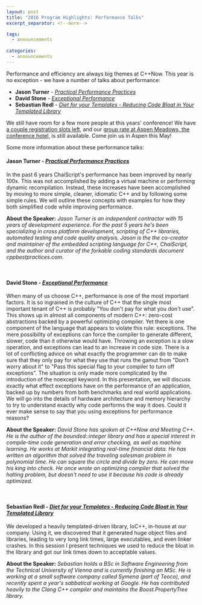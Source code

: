 ```yaml
---
layout: post
title: "2016 Program Highlights: Performance Talks"
excerpt_separator: <!--more-->

tags:
  - announcements
  
categories:
  - announcements
---
```


Performance and efficiency are always big themes at C++Now. This year is no 
exception - we have a number of talks about performance: 

- <b>Jason Turner</b> - <i><a href="http://sched.co/6Sg7">Practical Performance Practices</a></i>
- <b>David Stone</b> - <i><a href="http://sched.co/6SYt">Exceptional Performance</a></i>
- <b>Sebastian Redl</b> - <i><a href="http://sched.co/6Sfr">Diet for your Templates - Reducing Code Bloat in Your Templated Library</a></i>

We still have room for a few more people at this years' conference! 
We have <a href="https://cppnow2016.eventbrite.com">a couple registration slots left</a>, and our
<a href="https://aws.passkey.com/g/54941837">group rate at Aspen Meadows, the conference hotel,</a>
is still available. Come join us in Aspen this May!

Some more information about these performance talks: 

<!--more-->

<h4><b>Jason Turner</b> - <i><a href="http://sched.co/6Sg7">Practical Performance Practices</a></i></h4>
In the past 6 years ChaiScript's performance has been improved by nearly 100x.
This was not accomplished by adding a virtual machine or performing dynamic
recompilation. Instead, these increases have been accomplished by moving to
more simple, cleaner, idiomatic C++ and by following some simple rules. We will
outline these concepts with examples for how they both simplified code while
improving performance. 

<b>About the Speaker:</b> <i>Jason Turner is an independent contractor with 15
years of development experience. For the past 5 years he's been specializing in
cross platform development, scripting of C++ libraries, automated testing and
code quality analysis. Jason is the the co-creator and maintainer of the
embedded scripting language for C++, ChaiScript, and the author and curator of
the forkable coding standards document cppbestpractices.com.</i>

<br />

<h4><b>David Stone</b> - <i><a href="http://sched.co/6SYt">Exceptional Performance</a></i></h4>
When many of us choose C++, performance is one of the most important factors.
It is so ingrained in the culture of C++ that the single most important tenant
of C++ is probably "You don't pay for what you don't use". This shows up in
almost all components of modern C++: zero-cost abstractions backed by a
powerful optimizing compiler. Yet there is one component of the language that
appears to violate this rule: exceptions. The mere possibility of exceptions
can force the compiler to generate different, slower, code than it otherwise
would have. Throwing an exception is a slow operation, and exceptions can lead
to an increase in code size. There is a lot of conflicting advice on what
exactly the programmer can do to make sure that they only pay for what they use
that runs the gamut from "Don't worry about it" to "Pass this special flag to
your compiler to turn off exceptions". The situation is only made more
complicated by the introduction of the noexcept keyword. In this presentation,
we will discuss exactly what effect exceptions have on the performance of an
application, backed up by numbers from both benchmarks and real world
applications. We will go into the details of hardware architecture and memory
hierarchy to try to understand exactly why code performs the way it does. Could
it ever make sense to say that you using exceptions for performance reasons?

<b>About the Speaker:</b> <i>David Stone has spoken at C++Now and Meeting C++.
He is the author of the bounded::integer library and has a special interest in
compile-time code generation and error checking, as well as machine learning.
He works at Markit integrating real-time financial data. He has written an
algorithm that solved the traveling salesman problem in polynomial time. He can
square the circle and divide by zero. He can move his king into check. He once
wrote an optimizing compiler that solved the halting problem, but doesn't need
to use it because his code is already optimized.</i>

<br />

<h4><b>Sebastian Redl</b> - <i><a href="http://sched.co/6Sfr">Diet for your Templates - Reducing Code Bloat in Your Templated Library</a></i></h4>
We developed a heavily templated-driven library, IoC++, in-house at our
company. Using it, we discovered that it generated huge object files and
libraries, leading to very long link times, large executables, and even linker
crashes. In this session I present techniques we used to reduce the bloat in
the library and got our link times down to acceptable values. 

<b>About the Speaker:</b> <i>Sebastian holds a BSc in Software Engineering from
the Technical University of Vienna and is currently finishing an MSc. He is
working at a small software company called Symena (part of Teoco), and recently
spent a year's sabbatical working at Google. He has contributed heavily to the
Clang C++ compiler and maintains the Boost.PropertyTree library.</i>
